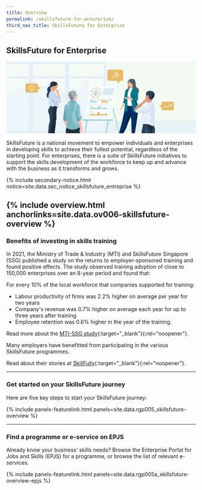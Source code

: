 ```yaml
---
title: Overview
permalink: /skillsfuture-for-enterprise/
third_nav_title: SkillsFuture for Enterprise
---
```


## SkillsFuture for Enterprise

![e-Adviser for Skills Training](/images/news/RunandGrow_TrainingSJ.jpg)

SkillsFuture is a national movement to empower individuals and enterprises in developing skills to achieve their fullest potential, regardless of the starting point. For enterprises, there is a suite of SkillsFuture initiatives to support the skills development of the workforce to keep up and advance with the business as it transforms and grows.

{% include secondary-notice.html notice=site.data.sec_notice_skillsfuture_entreprise %}

{% include overview.html anchorlinks=site.data.ov006-skillsfuture-overview %}
----
<a name="skills_training_benefits"></a>
### Benefits of investing in skills training

In 2021, the Ministry of Trade & Industry (MTI) and SkillsFuture Singapore (SSG) published a study on the returns to employer-sponsored training and found positive effects. The study observed
training adoption of close to 150,000 enterprises over an 8-year period and found that:

For every 10% of the local workforce that companies supported for training:

- Labour productivity of firms was 2.2% higher on average per year for two years
- Company's revenue was 0.7% higher on average each year for up to three years after training
- Employee retention was 0.6% higher in the year of the training.

Read more about the [MTI-SSG study](https://www.enterprisejobskills.gov.sg/content/resources/epjs-mti-ssg-study-aug21.pdf){:target="_blank"}{:rel="noopener"}.

Many employers have benefitted from participating in the various SkillsFuture programmes. 

Read about their stories at [SkillFully](https://www.enterprisejobskills.gov.sg/skillfully.html){:target="_blank"}{:rel="noopener"}.   

----
<a name="skillsfuture_journey"></a>
### Get started on your SkillsFuture journey

Here are five key steps to start your SkillsFuture journey:

{% include panels-featurelink.html panels=site.data.rgp005_skillsfuture-overview %}

----
<a name="entreprise_portal_for_jobs_and_skills_epjs"></a>
### Find a programme or e-service on EPJS

Already know your business’ skills needs? Browse the Enterprise Portal for Jobs and Skills (EPJS) for a programme, or browse the list of relevant e-services.

{% include panels-featurelink.html panels=site.data.rgp005a_skillsfuture-overview-epjs %}


<script src="/jquery/jquery.min.js"></script>
<script src="/jquery/bp-menu-new-tab.js"></script>
